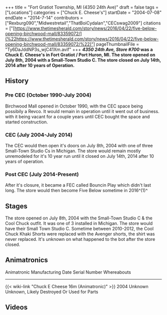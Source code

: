 +++
title = "Fort Gratiot Township, MI (4350 24th Ave)"
draft = false
tags = ["Locations"]
categories = ["Chuck E. Cheese's"]
startDate = "2004-07-08"
endDate = "2014-7-14"
contributors = ["Rexburg090","Midwestretail","ThatBoiCydalan","CECswag2009"]
citations = ["[https://www.thetimesherald.com/story/news/2016/04/22/five-below-opening-birchwood-mall/83359072/](%22https://www.thetimesherald.com/story/news/2016/04/22/five-below-opening-birchwood-mall/83359072/%22)"]
pageThumbnailFile = "Ty6DaJddNP3s_wjC41Xm.avif"
+++
***4350 24th Ave, Store #700* was a Chuck E. Cheese's in Fort Gratiot / Port Huron, MI. The store opened on July 8th, 2004 with a Small-Town Studio C. The store closed on July 14th, 2014 after 10 years of Operation.**

## History

### Pre CEC (October 1990-July 2004)

Birchwood Mall opened in October 1990, with the CEC space being possibily a Revco. It would remain in operation until it went out of business. with it being vacant for a couple years until CEC bought the space and started construction.

### CEC (July 2004-July 2014)

The CEC would then open it's doors on July 8th, 2004 with one of three Small-Town Studio Cs in Michigan. The store would remain mostly unremodeled for it's 10 year run until it closed on July 14th, 2014 after 10 years of operation.

### Post CEC (July 2014-Present)

After it's closure, it became a FEC called Bouncin Play which didn't last long. The store would then become Five Below sometime in 2016^(1)^

## Stages

The store opened on July 8th, 2004 with the Small-Town Studio C & the Cool Chuck outfit. It was one of 3 installed in Michigan. The store would have their Small Town Studio C. Sometime between 2010-2012, the Cool Chuck Khaki Shorts were replaced with the Avenger shorts, the shirt was never replaced. It's unknown on what happened to the bot after the store closed.

## Animatronics

  Animatronic                                                Manufacturing Date   Serial Number   Whereabouts
  ---------------------------------------------------------- -------------------- --------------- ---------------------------------------------
  {{< wiki-link "Chuck E Cheese 16m (Animatronic)" >}}   2004                 Unknown         Unknown, Likely Destroyed Or Used for Parts

## Videos

